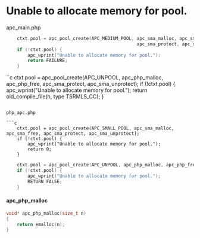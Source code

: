 # Unable to allocate memory for pool.

apc_main.php

```c
    ctxt.pool = apc_pool_create(APC_MEDIUM_POOL, apc_sma_malloc, apc_sma_free, 
                                                 apc_sma_protect, apc_sma_unprotect);
    if (!ctxt.pool) {
        apc_wprint("Unable to allocate memory for pool.");
        return FAILURE;
    }
```

``c
        ctxt.pool = apc_pool_create(APC_UNPOOL, apc_php_malloc, apc_php_free,
                                                apc_sma_protect, apc_sma_unprotect);
        if (!ctxt.pool) {
            apc_wprint("Unable to allocate memory for pool.");
            return old_compile_file(h, type TSRMLS_CC);
        }
```

php_apc.php

```c
    ctxt.pool = apc_pool_create(APC_SMALL_POOL, apc_sma_malloc, apc_sma_free, apc_sma_protect, apc_sma_unprotect);
    if (!ctxt.pool) {
        apc_wprint("Unable to allocate memory for pool.");
        return 0;
    }    
```

```c
    ctxt.pool = apc_pool_create(APC_UNPOOL, apc_php_malloc, apc_php_free, NULL, NULL);
    if (!ctxt.pool) {
        apc_wprint("Unable to allocate memory for pool.");
        RETURN_FALSE;
    }    
```

#### apc_php_malloc

```c
void* apc_php_malloc(size_t n)
{
    return emalloc(n);
}
```